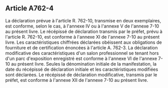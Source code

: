 Article A762-4
----
La déclaration prévue à l'article R. 762-10, transmise en deux exemplaires, est
conforme, selon le cas, à l'annexe IV ou à l'annexe V de l'annexe 7-10 au
présent livre. Le récépissé de déclaration transmis par le préfet, prévu à
l'article R. 762-10, est conforme à l'annexe XI de l'annexe 7-10 au présent
livre. Les caractéristiques chiffrées déclarées obéissent aux obligations de
fourniture et de certification énoncées à l'article A. 762-3. La déclaration
modificative des caractéristiques d'un salon professionnel se tenant hors d'un
parc d'exposition enregistré est conforme à l'annexe VI de l'annexe 7-10 au
présent livre. Seules la dénomination initiale de la manifestation, la date du
récépissé de déclaration initiale et les caractéristiques modifiées sont
déclarées. Le récépissé de déclaration modificative, transmis par le préfet, est
conforme à l'annexe XII de l'annexe 7-10 au présent livre.
